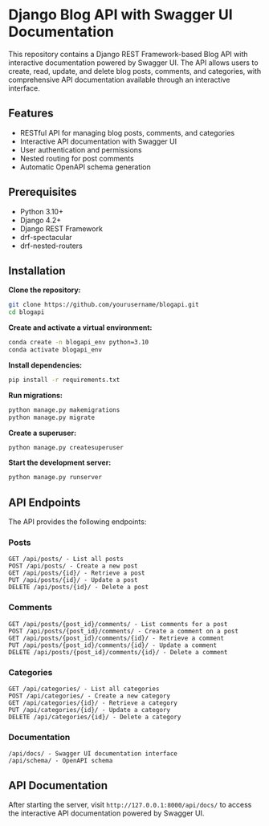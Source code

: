 # Django Blog API with Swagger UI Documentation

This repository contains a Django REST Framework-based Blog API with interactive documentation powered by Swagger UI. The API allows users to create, read, update, and delete blog posts, comments, and categories, with comprehensive API documentation available through an interactive interface.

## Features

* RESTful API for managing blog posts, comments, and categories
* Interactive API documentation with Swagger UI
* User authentication and permissions
* Nested routing for post comments
* Automatic OpenAPI schema generation

## Prerequisites

* Python 3.10+
* Django 4.2+
* Django REST Framework
* drf-spectacular
* drf-nested-routers

## Installation

**Clone the repository:**

```bash
git clone https://github.com/yourusername/blogapi.git
cd blogapi
```

**Create and activate a virtual environment:**

```bash
conda create -n blogapi_env python=3.10
conda activate blogapi_env
```

**Install dependencies:**

```bash
pip install -r requirements.txt
```

**Run migrations:**

```bash
python manage.py makemigrations
python manage.py migrate
```

**Create a superuser:**

```bash
python manage.py createsuperuser
```

**Start the development server:**

```bash
python manage.py runserver
```

## API Endpoints

The API provides the following endpoints:

### Posts

```
GET /api/posts/ - List all posts
POST /api/posts/ - Create a new post
GET /api/posts/{id}/ - Retrieve a post
PUT /api/posts/{id}/ - Update a post
DELETE /api/posts/{id}/ - Delete a post
```

### Comments

```
GET /api/posts/{post_id}/comments/ - List comments for a post
POST /api/posts/{post_id}/comments/ - Create a comment on a post
GET /api/posts/{post_id}/comments/{id}/ - Retrieve a comment
PUT /api/posts/{post_id}/comments/{id}/ - Update a comment
DELETE /api/posts/{post_id}/comments/{id}/ - Delete a comment
```

### Categories

```
GET /api/categories/ - List all categories
POST /api/categories/ - Create a new category
GET /api/categories/{id}/ - Retrieve a category
PUT /api/categories/{id}/ - Update a category
DELETE /api/categories/{id}/ - Delete a category
```

### Documentation

```
/api/docs/ - Swagger UI documentation interface
/api/schema/ - OpenAPI schema
```

## API Documentation

After starting the server, visit `http://127.0.0.1:8000/api/docs/` to access the interactive API documentation powered by Swagger UI.